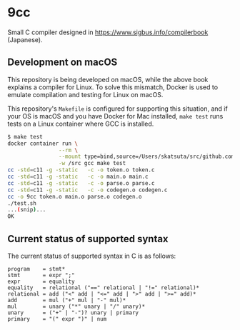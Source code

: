 # 9cc

Small C compiler designed in https://www.sigbus.info/compilerbook (Japanese).


## Development on macOS

This repository is being developed on macOS, while the above book explains a compiler for Linux. To solve this mismatch, Docker is used to emulate compilation and testing for Linux on macOS.

This repository's `Makefile` is configured for supporting this situation, and if your OS is macOS and you have Docker for Mac installed, `make test` runs tests on a Linux container where GCC is installed.

```bash
$ make test
docker container run \
                --rm \
                --mount type=bind,source=/Users/skatsuta/src/github.com/skatsuta/9cc,target=/src,consistency=delegated \
                -w /src gcc make test
cc -std=c11 -g -static   -c -o token.o token.c
cc -std=c11 -g -static   -c -o main.o main.c
cc -std=c11 -g -static   -c -o parse.o parse.c
cc -std=c11 -g -static   -c -o codegen.o codegen.c
cc -o 9cc token.o main.o parse.o codegen.o
./test.sh
...(snip)...
OK
```


## Current status of supported syntax

The current status of supported syntax in C is as follows:

```
program    = stmt*
stmt       = expr ";"
expr       = equality
equality   = relational ("==" relational | "!=" relational)*
relational = add ("<" add | "<=" add | ">" add | ">=" add)*
add        = mul ("+" mul | "-" mul)*
mul        = unary ("*" unary | "/" unary)*
unary      = ("+" | "-")? unary | primary
primary    = "(" expr ")" | num
```
